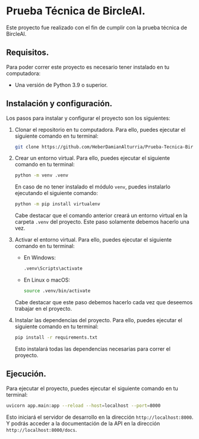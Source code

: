 # Prueba Técnica de BircleAI.

Este proyecto fue realizado con el fin de cumplir con la prueba técnica de BircleAI.

## Requisitos.

Para poder correr este proyecto es necesario tener instalado en tu computadora:

- Una versión de Python 3.9 o superior.

## Instalación y configuración.

Los pasos para instalar y configurar el proyecto son los siguientes:

1. Clonar el repositorio en tu computadora. Para ello, puedes ejecutar el siguiente comando en tu terminal:

   ```bash
   git clone https://github.com/HeberDamianAlturria/Prueba-Tecnica-BircleAI.git
   ```

2. Crear un entorno virtual. Para ello, puedes ejecutar el siguiente comando en tu terminal:

   ```bash
   python -m venv .venv
   ```

   En caso de no tener instalado el módulo `venv`, puedes instalarlo ejecutando el siguiente comando:

   ```bash
   python -m pip install virtualenv
   ```

   Cabe destacar que el comando anterior creará un entorno virtual en la carpeta `.venv` del proyecto. Este paso solamente debemos hacerlo una vez.

3. Activar el entorno virtual. Para ello, puedes ejecutar el siguiente comando en tu terminal:

   - En Windows:

     ```bash
     .venv\Scripts\activate
     ```

   - En Linux o macOS:

     ```bash
     source .venv/bin/activate
     ```

   Cabe destacar que este paso debemos hacerlo cada vez que deseemos trabajar en el proyecto.

4. Instalar las dependencias del proyecto. Para ello, puedes ejecutar el siguiente comando en tu terminal:

   ```bash
   pip install -r requirements.txt
   ```

   Esto instalará todas las dependencias necesarias para correr el proyecto.

## Ejecución.

Para ejecutar el proyecto, puedes ejecutar el siguiente comando en tu terminal:

```bash
uvicorn app.main:app --reload --host=localhost --port=8000
```

Esto iniciará el servidor de desarrollo en la dirección `http://localhost:8000`. Y podrás acceder a la documentación de la API en la dirección `http://localhost:8000/docs`.